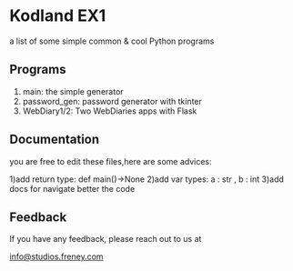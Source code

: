 
# Kodland EX1

a list of some simple common & cool Python programs






## Programs

1) main: the simple generator
2) password_gen: password generator with tkinter
3) WebDiary1/2: Two WebDiaries apps with Flask


## Documentation

you are free to edit these files,here are some advices:

1)add return type: def main()->None
2)add var types:   a : str ,   b : int
3)add docs for navigate better the code


## Feedback

If you have any feedback, please reach out to us at 

info@studios.freney.com

